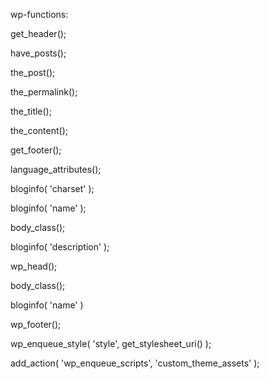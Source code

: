 wp-functions:


get_header();



have_posts();

the_post();


the_permalink();


the_title();


the_content();


get_footer();

language_attributes();


bloginfo( 'charset' );


bloginfo( 'name' );


body_class();


bloginfo( 'description' );


wp_head();

body_class();


bloginfo( 'name' )

wp_footer();


wp_enqueue_style( 'style', get_stylesheet_uri() );


add_action( 'wp_enqueue_scripts', 'custom_theme_assets' );
